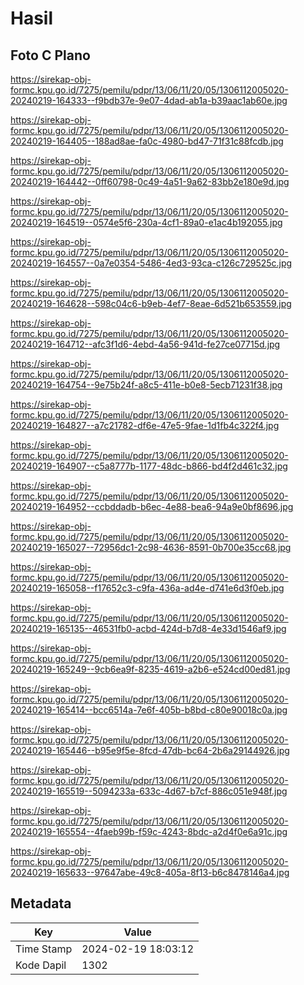 # Hasil

## Foto C Plano

https://sirekap-obj-formc.kpu.go.id/7275/pemilu/pdpr/13/06/11/20/05/1306112005020-20240219-164333--f9bdb37e-9e07-4dad-ab1a-b39aac1ab60e.jpg

https://sirekap-obj-formc.kpu.go.id/7275/pemilu/pdpr/13/06/11/20/05/1306112005020-20240219-164405--188ad8ae-fa0c-4980-bd47-71f31c88fcdb.jpg

https://sirekap-obj-formc.kpu.go.id/7275/pemilu/pdpr/13/06/11/20/05/1306112005020-20240219-164442--0ff60798-0c49-4a51-9a62-83bb2e180e9d.jpg

https://sirekap-obj-formc.kpu.go.id/7275/pemilu/pdpr/13/06/11/20/05/1306112005020-20240219-164519--0574e5f6-230a-4cf1-89a0-e1ac4b192055.jpg

https://sirekap-obj-formc.kpu.go.id/7275/pemilu/pdpr/13/06/11/20/05/1306112005020-20240219-164557--0a7e0354-5486-4ed3-93ca-c126c729525c.jpg

https://sirekap-obj-formc.kpu.go.id/7275/pemilu/pdpr/13/06/11/20/05/1306112005020-20240219-164628--598c04c6-b9eb-4ef7-8eae-6d521b653559.jpg

https://sirekap-obj-formc.kpu.go.id/7275/pemilu/pdpr/13/06/11/20/05/1306112005020-20240219-164712--afc3f1d6-4ebd-4a56-941d-fe27ce07715d.jpg

https://sirekap-obj-formc.kpu.go.id/7275/pemilu/pdpr/13/06/11/20/05/1306112005020-20240219-164754--9e75b24f-a8c5-411e-b0e8-5ecb71231f38.jpg

https://sirekap-obj-formc.kpu.go.id/7275/pemilu/pdpr/13/06/11/20/05/1306112005020-20240219-164827--a7c21782-df6e-47e5-9fae-1d1fb4c322f4.jpg

https://sirekap-obj-formc.kpu.go.id/7275/pemilu/pdpr/13/06/11/20/05/1306112005020-20240219-164907--c5a8777b-1177-48dc-b866-bd4f2d461c32.jpg

https://sirekap-obj-formc.kpu.go.id/7275/pemilu/pdpr/13/06/11/20/05/1306112005020-20240219-164952--ccbddadb-b6ec-4e88-bea6-94a9e0bf8696.jpg

https://sirekap-obj-formc.kpu.go.id/7275/pemilu/pdpr/13/06/11/20/05/1306112005020-20240219-165027--72956dc1-2c98-4636-8591-0b700e35cc68.jpg

https://sirekap-obj-formc.kpu.go.id/7275/pemilu/pdpr/13/06/11/20/05/1306112005020-20240219-165058--f17652c3-c9fa-436a-ad4e-d741e6d3f0eb.jpg

https://sirekap-obj-formc.kpu.go.id/7275/pemilu/pdpr/13/06/11/20/05/1306112005020-20240219-165135--46531fb0-acbd-424d-b7d8-4e33d1546af9.jpg

https://sirekap-obj-formc.kpu.go.id/7275/pemilu/pdpr/13/06/11/20/05/1306112005020-20240219-165249--9cb6ea9f-8235-4619-a2b6-e524cd00ed81.jpg

https://sirekap-obj-formc.kpu.go.id/7275/pemilu/pdpr/13/06/11/20/05/1306112005020-20240219-165414--bcc6514a-7e6f-405b-b8bd-c80e90018c0a.jpg

https://sirekap-obj-formc.kpu.go.id/7275/pemilu/pdpr/13/06/11/20/05/1306112005020-20240219-165446--b95e9f5e-8fcd-47db-bc64-2b6a29144926.jpg

https://sirekap-obj-formc.kpu.go.id/7275/pemilu/pdpr/13/06/11/20/05/1306112005020-20240219-165519--5094233a-633c-4d67-b7cf-886c051e948f.jpg

https://sirekap-obj-formc.kpu.go.id/7275/pemilu/pdpr/13/06/11/20/05/1306112005020-20240219-165554--4faeb99b-f59c-4243-8bdc-a2d4f0e6a91c.jpg

https://sirekap-obj-formc.kpu.go.id/7275/pemilu/pdpr/13/06/11/20/05/1306112005020-20240219-165633--97647abe-49c8-405a-8f13-b6c8478146a4.jpg


## Metadata

| Key        | Value               |
| ---------- | ------------------- |
| Time Stamp | 2024-02-19 18:03:12 |
| Kode Dapil | 1302                |



